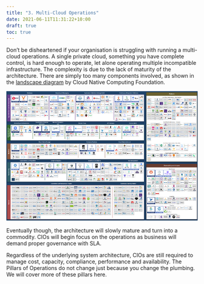 ```yaml
---
title: "3. Multi-Cloud Operations"
date: 2021-06-11T11:31:22+10:00
draft: true
toc: true
---
```


Don’t be disheartened if your organisation is struggling with running a multi-cloud operations. A single private cloud, something you have complete control, is hard enough to operate, let alone operating multiple incompatible infrastructure. The complexity is due to the lack of maturity of the architecture. There are simply too many components involved, as shown in the [landscape diagram](https://landscape.cncf.io/) by Cloud Native Computing Foundation. 

![](1.1.3-fig-1.png)
 
Eventually though, the architecture will slowly mature and turn into a commodity. CIOs will begin focus on the operations as business will demand proper governance with SLA.

Regardless of the underlying system architecture, CIOs are still required to manage cost, capacity, compliance, performance and availability. The Pillars of Operations do not change just because you change the plumbing. We will cover more of these pillars here. 